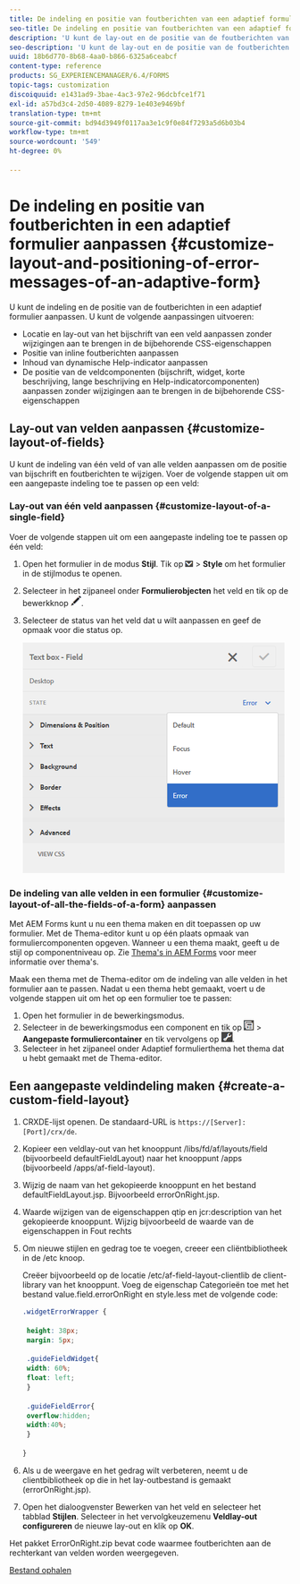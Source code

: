 ```yaml
---
title: De indeling en positie van foutberichten van een adaptief formulier aanpassen
seo-title: De indeling en positie van foutberichten van een adaptief formulier aanpassen
description: 'U kunt de lay-out en de positie van de foutberichten van een adaptief for aanpassen. '
seo-description: 'U kunt de lay-out en de positie van de foutberichten van een adaptief for aanpassen. '
uuid: 18b6d770-8b68-4aa0-b866-6325a6ceabcf
content-type: reference
products: SG_EXPERIENCEMANAGER/6.4/FORMS
topic-tags: customization
discoiquuid: e1431ad9-3bae-4ac3-97e2-96dcbfce1f71
exl-id: a57bd3c4-2d50-4089-8279-1e403e9469bf
translation-type: tm+mt
source-git-commit: bd94d3949f0117aa3e1c9f0e84f7293a5d6b03b4
workflow-type: tm+mt
source-wordcount: '549'
ht-degree: 0%

---
```


# De indeling en positie van foutberichten in een adaptief formulier aanpassen {#customize-layout-and-positioning-of-error-messages-of-an-adaptive-form}

U kunt de indeling en de positie van de foutberichten in een adaptief formulier aanpassen. U kunt de volgende aanpassingen uitvoeren:

* Locatie en lay-out van het bijschrift van een veld aanpassen zonder wijzigingen aan te brengen in de bijbehorende CSS-eigenschappen
* Positie van inline foutberichten aanpassen
* Inhoud van dynamische Help-indicator aanpassen
* De positie van de veldcomponenten (bijschrift, widget, korte beschrijving, lange beschrijving en Help-indicatorcomponenten) aanpassen zonder wijzigingen aan te brengen in de bijbehorende CSS-eigenschappen

## Lay-out van velden aanpassen {#customize-layout-of-fields}

U kunt de indeling van één veld of van alle velden aanpassen om de positie van bijschrift en foutberichten te wijzigen. Voer de volgende stappen uit om een aangepaste indeling toe te passen op een veld:

### Lay-out van één veld aanpassen {#customize-layout-of-a-single-field}

Voer de volgende stappen uit om een aangepaste indeling toe te passen op één veld:

1. Open het formulier in de modus **Stijl**. Tik op ![canvas-drop-down](assets/canvas-drop-down.png) > **Style** om het formulier in de stijlmodus te openen.
1. Selecteer in het zijpaneel onder **Formulierobjecten** het veld en tik op de bewerkknop ![edit-button](assets/edit-button.png).
1. Selecteer de status van het veld dat u wilt aanpassen en geef de opmaak voor die status op.

   ![Inline opmaak van een veld opgeven](assets/edit-error-state.png)

### De indeling van alle velden in een formulier {#customize-layout-of-all-the-fields-of-a-form} aanpassen

Met AEM Forms kunt u nu een thema maken en dit toepassen op uw formulier. Met de Thema-editor kunt u op één plaats opmaak van formuliercomponenten opgeven. Wanneer u een thema maakt, geeft u de stijl op componentniveau op. Zie [Thema&#39;s in AEM Forms](/help/forms/using/themes.md) voor meer informatie over thema&#39;s.

Maak een thema met de Thema-editor om de indeling van alle velden in het formulier aan te passen. Nadat u een thema hebt gemaakt, voert u de volgende stappen uit om het op een formulier toe te passen:

1. Open het formulier in de bewerkingsmodus.
1. Selecteer in de bewerkingsmodus een component en tik op ![veldniveau](assets/field-level.png) > **Aangepaste formuliercontainer** en tik vervolgens op ![cmppr](assets/cmppr.png).
1. Selecteer in het zijpaneel onder Adaptief formulierthema het thema dat u hebt gemaakt met de Thema-editor.

## Een aangepaste veldindeling maken {#create-a-custom-field-layout}

1. CRXDE-lijst openen. De standaard-URL is `https://[Server]:[Port]/crx/de`.
1. Kopieer een veldlay-out van het knooppunt /libs/fd/af/layouts/field (bijvoorbeeld defaultFieldLayout) naar het knooppunt /apps (bijvoorbeeld /apps/af-field-layout).
1. Wijzig de naam van het gekopieerde knooppunt en het bestand defaultFieldLayout.jsp. Bijvoorbeeld errorOnRight.jsp.

1. Waarde wijzigen van de eigenschappen qtip en jcr:description van het gekopieerde knooppunt. Wijzig bijvoorbeeld de waarde van de eigenschappen in Fout rechts

1. Om nieuwe stijlen en gedrag toe te voegen, creeer een cliëntbibliotheek in de /etc knoop.

   Creëer bijvoorbeeld op de locatie /etc/af-field-layout-clientlib de client-library van het knooppunt. Voeg de eigenschap Categorieën toe met het bestand value.field.errorOnRight en style.less met de volgende code:

   ```css
   .widgetErrorWrapper {
   
    height: 38px;
    margin: 5px;
   
    .guideFieldWidget{
    width: 60%;
    float: left; 
    }
   
    .guideFieldError{
    overflow:hidden;
    width:40%; 
    }
   
   }
   ```

1. Als u de weergave en het gedrag wilt verbeteren, neemt u de clientbibliotheek op die in het lay-outbestand is gemaakt (errorOnRight.jsp).
1. Open het dialoogvenster Bewerken van het veld en selecteer het tabblad **Stijlen**. Selecteer in het vervolgkeuzemenu **Veldlay-out configureren** de nieuwe lay-out en klik op **OK**.

Het pakket ErrorOnRight.zip bevat code waarmee foutberichten aan de rechterkant van velden worden weergegeven.

[Bestand ophalen](assets/erroronright.zip)
